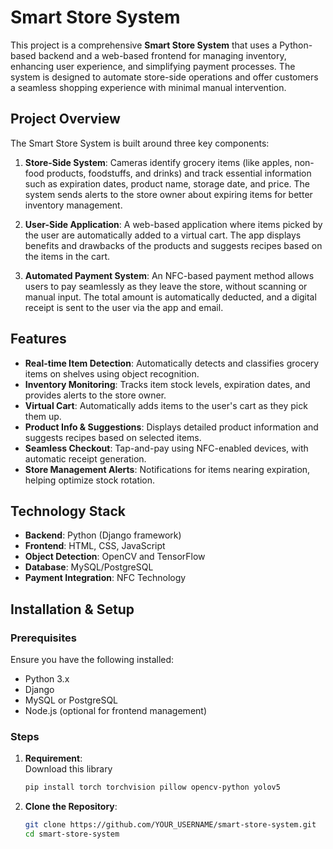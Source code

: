 # Smart Store System

This project is a comprehensive **Smart Store System** that uses a Python-based backend and a web-based frontend for managing inventory, enhancing user experience, and simplifying payment processes. The system is designed to automate store-side operations and offer customers a seamless shopping experience with minimal manual intervention.

## Project Overview

The Smart Store System is built around three key components:

1. **Store-Side System**: Cameras identify grocery items (like apples, non-food products, foodstuffs, and drinks) and track essential information such as expiration dates, product name, storage date, and price. The system sends alerts to the store owner about expiring items for better inventory management.
   
2. **User-Side Application**: A web-based application where items picked by the user are automatically added to a virtual cart. The app displays benefits and drawbacks of the products and suggests recipes based on the items in the cart.
   
3. **Automated Payment System**: An NFC-based payment method allows users to pay seamlessly as they leave the store, without scanning or manual input. The total amount is automatically deducted, and a digital receipt is sent to the user via the app and email.

## Features

- **Real-time Item Detection**: Automatically detects and classifies grocery items on shelves using object recognition.
- **Inventory Monitoring**: Tracks item stock levels, expiration dates, and provides alerts to the store owner.
- **Virtual Cart**: Automatically adds items to the user's cart as they pick them up.
- **Product Info & Suggestions**: Displays detailed product information and suggests recipes based on selected items.
- **Seamless Checkout**: Tap-and-pay using NFC-enabled devices, with automatic receipt generation.
- **Store Management Alerts**: Notifications for items nearing expiration, helping optimize stock rotation.

## Technology Stack

- **Backend**: Python (Django framework)
- **Frontend**: HTML, CSS, JavaScript
- **Object Detection**: OpenCV and TensorFlow
- **Database**: MySQL/PostgreSQL
- **Payment Integration**: NFC Technology

## Installation & Setup

### Prerequisites

Ensure you have the following installed:
- Python 3.x
- Django
- MySQL or PostgreSQL
- Node.js (optional for frontend management)

### Steps
1. **Requirement**:<br>
   Download this library 
   ```bash
   pip install torch torchvision pillow opencv-python yolov5

2. **Clone the Repository**:
   ```bash
   git clone https://github.com/YOUR_USERNAME/smart-store-system.git
   cd smart-store-system
